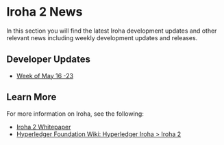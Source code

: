 # Iroha 2 News

In this section you will find the latest Iroha development updates and other relevant news including weekly development updates and releases.


## Developer Updates

- [Week of May 16 -23](/news/may-16-23.md)

## Learn More
For more information on Iroha, see the following:
- [Iroha 2 Whitepaper](https://github.com/hyperledger-iroha/iroha/tree/main/docs/source/iroha_2_whitepaper.md)
- [Hyperledger Foundation Wiki: Hyperledger Iroha > Iroha 2](https://wiki.hyperledger.org/display/iroha/Iroha+2)
